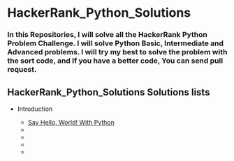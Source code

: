 # HackerRank_Python_Solutions
### In this Repositories, I will solve all the HackerRank Python Problem Challenge. I will solve Python Basic, Intermediate and Advanced problems. I will try my best to solve the problem with the sort code, and If you have a better code, You can send pull request. 
## HackerRank_Python_Solutions Solutions lists



<ul dir="auto">
      <li> Introduction </li>
<ul dir="auto">
<li><a href="Introduction/SayHelloWorldWithPython.py">Say Hello, World! With Python</a></li>
<li><a href=""></a></li>
      <li><a href=""></a></li>
      <li><a href=""></a></li>
      <li><a href=""></a></li>
